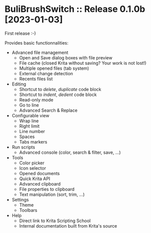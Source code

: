 # BuliBrushSwitch :: Release 0.1.0b [2023-01-03]

First release :-)

Provides basic functionnalities:
- Advanced file management
  - Open and Save dialog boxes with file preview
  - File cache (closed Krita without saving? Your work is not lost!)
  - Multiple opened files (tab system)
  - External change detection
  - Recents files list
- Editing
  - Shortcut to *delete*, *duplicate* code block
  - Shortcut to *indent*, *dedent* code block
  - Read-only mode
  - Go to line
  - Advanced Search & Replace
- Configurable view
  - Wrap line
  - Right limit
  - Line number
  - Spaces
  - Tabs markers
- Run scripts
  - Advanced console (color, search & filter, save, ...)
- Tools
  - Color picker
  - Icon selector
  - Opened documents
  - Quick Krita API
  - Advanced clipboard
  - File properties to clipboard
  - Text manipulation (sort, trim, ...)
- Settings
  - Theme
  - Toolbars
- Help
  - Direct link to Krita Scripting School
  - Internal documentation built from Krita's source

